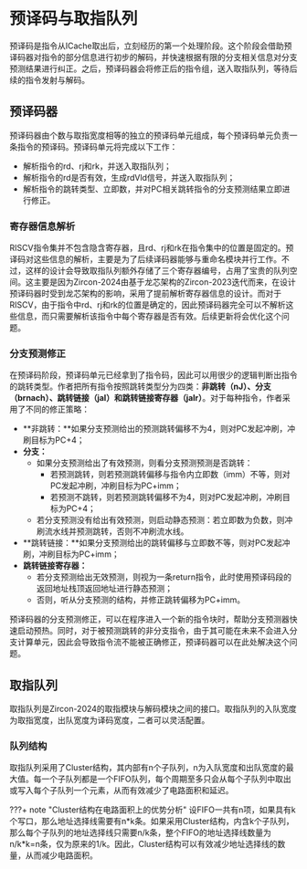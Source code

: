 # **预译码与取指队列**


预译码是指令从ICache取出后，立刻经历的第一个处理阶段。这个阶段会借助预译码器对指令的部分信息进行初步的解码，并快速根据有限的分支相关信息对分支预测结果进行纠正。之后，预译码器会将修正后的指令组，送入取指队列，等待后续的指令发射与解码。

## **预译码器**

预译码器由个数与取指宽度相等的独立的预译码单元组成，每个预译码单元负责一条指令的预译码。预译码单元将完成以下工作：

* 解析指令的rd、rj和rk，并送入取指队列；
* 解析指令的rd是否有效，生成rdVld信号，并送入取指队列；
* 解析指令的跳转类型、立即数，并对PC相关跳转指令的分支预测结果立即进行修正。

### **寄存器信息解析**

RISCV指令集并不包含隐含寄存器，且rd、rj和rk在指令集中的位置是固定的。预译码对这些信息的解析，主要是为了后续译码器能够与重命名模块并行工作。不过，这样的设计会导致取指队列额外存储了三个寄存器编号，占用了宝贵的队列空间。这主要是因为Zircon-2024由基于龙芯架构的Zircon-2023迭代而来，在设计预译码器时受到龙芯架构的影响，采用了提前解析寄存器信息的设计。而对于RISCV，由于指令中rd、rj和rk的位置是确定的，因此预译码器完全可以不解析这些信息，而只需要解析该指令中每个寄存器是否有效。后续更新将会优化这个问题。

### **分支预测修正**

在预译码阶段，预译码单元已经拿到了指令码，因此可以用很少的逻辑判断出指令的跳转类型。作者把所有指令按照跳转类型分为四类：**非跳转（nJ）、分支（brnach）、跳转链接（jal）和跳转链接寄存器（jalr）**。对于每种指令，作者采用了不同的修正策略：

* **非跳转：**如果分支预测给出的预测跳转偏移不为4，则对PC发起冲刷，冲刷目标为PC+4；
* **分支：**
    * 如果分支预测给出了有效预测，则看分支预测预测是否跳转：
        * 若预测跳转，则若预测跳转偏移与指令内立即数（imm）不等，则对PC发起冲刷，冲刷目标为PC+imm；
        * 若预测不跳转，则若预测跳转偏移不为4，则对PC发起冲刷，冲刷目标为PC+4；
    * 若分支预测没有给出有效预测，则启动静态预测：若立即数为负数，则冲刷流水线并预测跳转，否则不冲刷流水线。
* **跳转链接：**如果分支预测给出的跳转偏移与立即数不等，则对PC发起冲刷，冲刷目标为PC+imm；
* **跳转链接寄存器：**
    * 若分支预测给出无效预测，则视为一条return指令，此时使用预译码段的返回地址栈顶返回地址进行静态预测；
    * 否则，听从分支预测的结构，并修正跳转偏移为PC+imm。

预译码器的分支预测修正，可以在程序进入一个新的指令块时，帮助分支预测器快速启动预热。同时，对于被预测跳转的非分支指令，由于其可能在未来不会进入分支计算单元，因此会导致指令流不能被正确修正，预译码器可以在此处解决这个问题。

## **取指队列**

取指队列是Zircon-2024的取指模块与解码模块之间的接口。取指队列的入队宽度为取指宽度，出队宽度为译码宽度，二者可以灵活配置。

### **队列结构**

取指队列采用了Cluster结构，其内部有n个子队列，n为入队宽度和出队宽度的最大值。每一个子队列都是一个FIFO队列，每个周期至多只会从每个子队列中取出或写入每个子队列一个元素，从而有效减少了电路面积和延迟。

???+ note "Cluster结构在电路面积上的优势分析"
    设FIFO一共有n项，如果具有k个写口，那么地址选择线需要有n\*k条。如果采用Cluster结构，内含k个子队列，那么每个子队列的地址选择线只需要n/k条，整个FIFO的地址选择线数量为n/k\*k=n条，仅为原来的1/k。因此，Cluster结构可以有效减少地址选择线的数量，从而减少电路面积。



